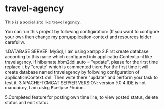 # travel-agency
This is a social site like travel agency.

You can run this project by following configuration: (If you want to configure your own then change my pom,application-context and resources folder carefully).

1.DATABASE SERVER: MySql, I am using xampp
2.First create database according to this name which configured into applicationContext.xml like travelagency. If hibernate.hbm2ddl.auto = "update", please for the first time replace it by "create" which is commented there.For the first time it will create database named travelagency by following configuration of applicationContext.xml. Then write there "update" and perform your task to test it.
3.APACHE-TOMCAT SERVER VERSION: version 9.0
4.IDE is not mandatory, I am using Ecelipse Photon.

5.Completed feature for posting own time line, to view posted status, delete status and edit status.

